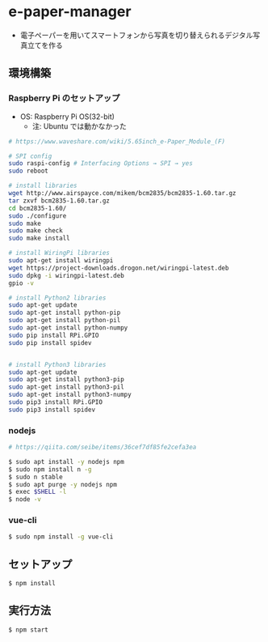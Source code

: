 # e-paper-manager
- 電子ペーパーを用いてスマートフォンから写真を切り替えられるデジタル写真立てを作る

## 環境構築

### Raspberry Pi のセットアップ
- OS: Raspberry Pi OS(32-bit)
  - 注: Ubuntu では動かなかった

```.sh
# https://www.waveshare.com/wiki/5.65inch_e-Paper_Module_(F)

# SPI config
sudo raspi-config # Interfacing Options → SPI → yes
sudo reboot

# install libraries
wget http://www.airspayce.com/mikem/bcm2835/bcm2835-1.60.tar.gz
tar zxvf bcm2835-1.60.tar.gz 
cd bcm2835-1.60/
sudo ./configure
sudo make
sudo make check
sudo make install

# install WiringPi libraries
sudo apt-get install wiringpi
wget https://project-downloads.drogon.net/wiringpi-latest.deb
sudo dpkg -i wiringpi-latest.deb
gpio -v

# install Python2 libraries
sudo apt-get update
sudo apt-get install python-pip
sudo apt-get install python-pil
sudo apt-get install python-numpy
sudo pip install RPi.GPIO
sudo pip install spidev


# install Python3 libraries
sudo apt-get update
sudo apt-get install python3-pip
sudo apt-get install python3-pil
sudo apt-get install python3-numpy
sudo pip3 install RPi.GPIO
sudo pip3 install spidev
```


### nodejs
```.sh
# https://qiita.com/seibe/items/36cef7df85fe2cefa3ea

$ sudo apt install -y nodejs npm
$ sudo npm install n -g
$ sudo n stable
$ sudo apt purge -y nodejs npm
$ exec $SHELL -l
$ node -v
```

### vue-cli
```.sh
$ sudo npm install -g vue-cli
```

## セットアップ
```.sh
$ npm install
```

## 実行方法
```.sh
$ npm start
```
